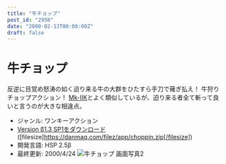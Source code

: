 ```yaml
---
title: "牛チョップ"
post_id: "2958"
date: "2000-02-13T00:00:00Z"
draft: false
---
```


# 牛チョップ

反逆に目覚め怒涛の如く迫り来る牛の大群をひたすら手刀で薙ぎ払え！ 牛狩りチョップアクション！ [Mk-IIK](/mk-iik)とよく類似しているが、迫り来る者全て斬って良いと言うのが大きな相違点。 

  * ジャンル: ワンキーアクション
  * [Version β1.3 SP1をダウンロード](/filez/app/choppin.zip) ([filesize]https://danmaq.com/filez/app/choppin.zip[/filesize])
  * 開発言語: HSP 2.5β
  * 最終更新: 2000/4/24
![牛チョップ 画面写真2](/wp-content/uploads/2013/11/choppic2.png)
